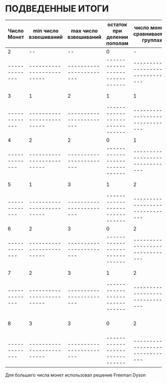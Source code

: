 ПОДВЕДЕННЫЕ ИТОГИ
=================


|Число Монет  |  min число взвешиваний  | max число взвешиваний |  остаток при делении пополам | число монет в сравниваемых группах | число сравниваемых групп | логика по остаточной монете | число схем |
|-------------|-------------------------|-----------------------|------------------------------|------------------------------------|--------------------------|-----------------------------|------------|
|           2 |                      -- |                    -- |                            0 |                                  - |                        - |                           - |            |
|-------------|-------------------------|-----------------------|------------------------------|------------------------------------|--------------------------|-----------------------------|------------|
|           3 |                       1 |                     2 |                            1 |                                  1 |                        2 |               в одной схеме |          2 |
|-------------|-------------------------|-----------------------|------------------------------|------------------------------------|--------------------------|-----------------------------|------------|
|           4 |                       2 |                     2 |                            0 |                                  1 |                        2 |                         нет |          2 |
|-------------|-------------------------|-----------------------|------------------------------|------------------------------------|--------------------------|-----------------------------|------------|
|           5 |                       1 |                     3 |                            1 |                                  2 |                        2 |              во всех схемах |          2 |
|-------------|-------------------------|-----------------------|------------------------------|------------------------------------|--------------------------|-----------------------------|------------|
|           6 |                       2 |                     3 |                            0 |                                  2 |                        2 |                         нет |          2 |
|-------------|-------------------------|-----------------------|------------------------------|------------------------------------|--------------------------|-----------------------------|------------|
|           7 |                       2 |                     3 |                            1 |                                  2 |                        3 |              во всех схемах |          3 |
|-------------|-------------------------|-----------------------|------------------------------|------------------------------------|--------------------------|-----------------------------|------------|
|           8 |                       3 |                     3 |                            0 |                                  2 |                        3 | в двух схемах по две монеты |          3 |
|-------------|-------------------------|-----------------------|------------------------------|------------------------------------|--------------------------|-----------------------------|------------|

Для большего числа монет использовал решение Freeman Dyson
